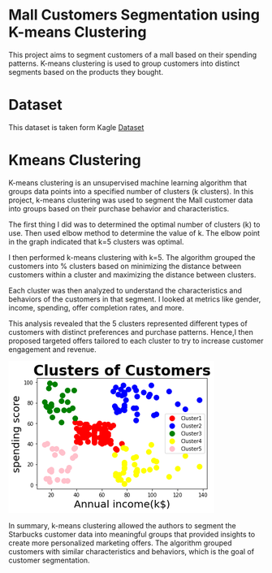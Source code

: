 # Mall Customers Segmentation using K-means Clustering
This project aims to segment customers of a mall based on their spending patterns. K-means clustering is used to group customers into distinct segments based on the products they bought.
# Dataset
This dataset is taken form Kagle
[Dataset](/code/data.csv)
# Kmeans Clustering
K-means clustering is an unsupervised machine learning algorithm that groups data points into a specified number of clusters (k clusters). In this project, k-means clustering was used to segment the Mall customer data into groups based on their purchase behavior and characteristics.

The first thing I did was to determined the optimal number of clusters (k) to use. Then used elbow method to determine the value of  k. The elbow point in the graph indicated that k=5 clusters was optimal.

I then performed k-means clustering with k=5. The algorithm grouped the customers into % clusters based on minimizing the distance between customers within a cluster and maximizing the distance between clusters.

Each cluster was then analyzed  to understand the characteristics and behaviors of the customers in that segment. I looked at metrics like gender, income, spending, offer completion rates, and more.

This analysis revealed that the 5 clusters represented different types of customers with distinct preferences and purchase patterns. Hence,I then proposed targeted offers tailored to each cluster to try to increase customer engagement and revenue.

![Clustering final output](/code/image.png)

In summary, k-means clustering allowed the authors to segment the Starbucks customer data into meaningful groups that provided insights to create more personalized marketing offers. The algorithm grouped customers with similar characteristics and behaviors, which is the goal of customer segmentation.
